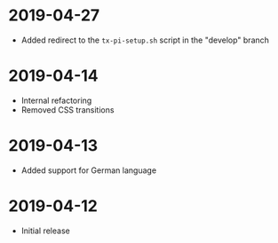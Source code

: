 # 2019-04-27
* Added redirect to the ``tx-pi-setup.sh`` script in the "develop" branch

# 2019-04-14
* Internal refactoring
* Removed CSS transitions

# 2019-04-13
* Added support for German language

# 2019-04-12
* Initial release
